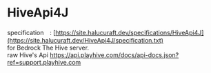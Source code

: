# HiveApi4J
specification　: [https://site.halucuraft.dev/specifications/HiveApi4J](https://site.halucuraft.dev/HiveApi4J/specification.txt)  
for Bedrock The Hive server.  
raw Hive's Api https://api.playhive.com/docs/api-docs.json?ref=support.playhive.com  

